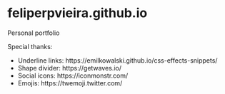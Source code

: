 # feliperpvieira.github.io

Personal portfolio

Special thanks:
<ul>
  <li>Underline links: https://emilkowalski.github.io/css-effects-snippets/</li>
  <li>Shape divider: https://getwaves.io/</li>
  <li>Social icons: https://iconmonstr.com/</li>
  <li>Emojis: https://twemoji.twitter.com/</li>
 </ul>
